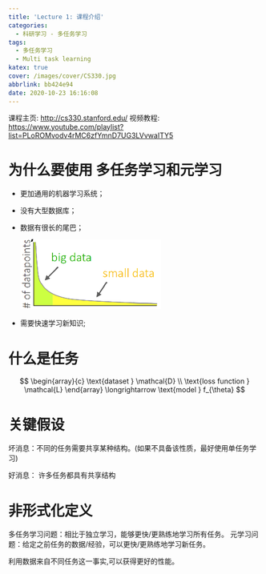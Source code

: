 ```yaml
---
title: 'Lecture 1: 课程介绍'
categories: 
  - 科研学习 - 多任务学习
tags:
  - 多任务学习
  - Multi task learning
katex: true
cover: /images/cover/CS330.jpg
abbrlink: bb424e94
date: 2020-10-23 16:16:08
---
```



课程主页: http://cs330.stanford.edu/
视频教程: https://www.youtube.com/playlist?list=PLoROMvodv4rMC6zfYmnD7UG3LVvwaITY5

# 为什么要使用 多任务学习和元学习

- 更加通用的机器学习系统；

- 没有大型数据库；

- 数据有很长的尾巴；

    ![长尾数据](/images/Lecture-1-课程介绍/2020-10-23-15-45-05.png)

- 需要快速学习新知识;

# 什么是任务

$$
\begin{array}{c}
    \text{dataset } \mathcal{D} \\
    \text{loss function } \mathcal{L}
\end{array}
\longrightarrow
\text{model } f_{\theta}
$$

# 关键假设

坏消息：不同的任务需要共享某种结构。(如果不具备该性质，最好使用单任务学习)

好消息： 许多任务都具有共享结构

# 非形式化定义

多任务学习问题：相比于独立学习，能够更快/更熟练地学习所有任务。
元学习问题：给定之前任务的数据/经验，可以更快/更熟练地学习新任务。

利用数据来自不同任务这一事实,可以获得更好的性能。

